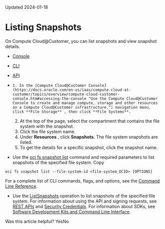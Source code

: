 Updated 2024-01-18
# Listing Snapshots
On Compute Cloud@Customer, you can list snapshots and view snapshot details.
  * [Console](https://docs.oracle.com/en-us/iaas/compute-cloud-at-customer/topics/file/listing-snapshots.htm)
  * [CLI](https://docs.oracle.com/en-us/iaas/compute-cloud-at-customer/topics/file/listing-snapshots.htm)
  * [API](https://docs.oracle.com/en-us/iaas/compute-cloud-at-customer/topics/file/listing-snapshots.htm)


  *     1. In the [Compute Cloud@Customer Console](https://docs.oracle.com/en-us/iaas/compute-cloud-at-customer/topics/overview/compute-cloud-customer-console.htm#accessing-the-console "Use the Compute Cloud@Customer Console to create and manage compute, storage and other resources on a Compute Cloud@Customer infrastructure.") navigation menu, click **File Storage** , then click **File Systems**.
    2. At the top of the page, select the compartment that contains the file system with the snapshot.
    3. Click the file system name.
    4. Under **Resources** , click **Snapshots**.
The file system snapshots are listed.
    5. To get the details for a specific snapshot, click the snapshot name.
  * Use the [oci fs snapshot list](https://docs.oracle.com/iaas/tools/oci-cli/latest/oci_cli_docs/cmdref/fs/snapshot/list.html) command and required parameters to list snapshots of the specified file system.
Copy
```
oci fs snapshot list --file-system-id <file-system_OCID> [OPTIONS]
```

For a complete list of CLI commands, flags, and options, see the [Command Line Reference](https://docs.oracle.com/iaas/tools/oci-cli/latest/oci_cli_docs/index.html).
  * Use the [ListSnapshots](https://docs.oracle.com/iaas/api/#/en/filestorage/latest/SnapshotSummary/ListSnapshots) operation to list snapshots of the specified file system.
For information about using the API and signing requests, see [REST APIs](https://docs.oracle.com/iaas/Content/API/Concepts/usingapi.htm#REST_APIs) and [Security Credentials](https://docs.oracle.com/iaas/Content/General/Concepts/credentials.htm). For information about SDKs, see [Software Development Kits and Command Line Interface](https://docs.oracle.com/iaas/Content/API/Concepts/sdks.htm#Software_Development_Kits_and_Command_Line_Interface).


Was this article helpful?
YesNo

